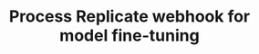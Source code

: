 ---
title: Process Replicate webhook for model fine-tuning
excerpt: Handle webhook callbacks from Replicate for model fine-tuning jobs
api:
  file: jacobswagger.json
  operationId: post_webhook-v1-update-model-finetune
hidden: false
---